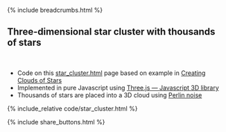 {% include breadcrumbs.html %}

## Three-dimensional star cluster with thousands of stars
<div class="header_line"><br/></div>

- Code on this [star_cluster.html](https://github.com/zhendrikse/science/blob/main/astrophysics/code/star_cluster.html)
  page based on example in [Creating Clouds of Stars](https://discourse.threejs.org/t/creating-clouds-of-stars/62925)
- Implemented in pure Javascript using [Three.js &mdash; Javascript 3D library](https://threejs.org/) 
- Thousands of stars are placed into a 3D cloud using [Perlin noise](https://en.wikipedia.org/wiki/Perlin_noise)

{% include_relative code/star_cluster.html %}

<p style="clear: both;"></p>

{% include share_buttons.html %}
